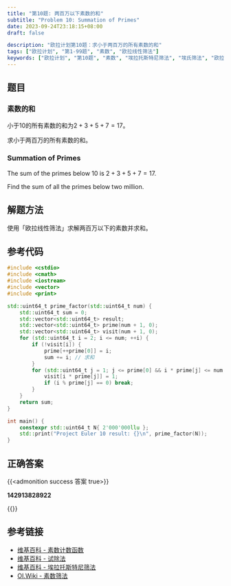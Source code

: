 ```yaml
---
title: "第10题: 两百万以下素数的和"
subtitle: "Problem 10: Summation of Primes"
date: 2023-09-24T23:18:15+08:00
draft: false

description: "欧拉计划第10题：求小于两百万的所有素数的和"
tags: ["欧拉计划", "第1-99题", "素数", "欧拉线性筛法"]
keywords: ["欧拉计划", "第10题", "素数", "埃拉托斯特尼筛法", "埃氏筛法", "欧拉线性筛法", "欧拉筛法", "两百万以下素数的和", "Summation of Primes"]
---
```

## 题目

### 素数的和

小于$10$的所有素数的和为$2 + 3 + 5 + 7 = 17$。

求小于两百万的所有素数的和。

### Summation of Primes

The sum of the primes below $10$ is $2 + 3 + 5 + 7 = 17$.

Find the sum of all the primes below two million.

## 解题方法

使用「欧拉线性筛法」求解两百万以下的素数并求和。

## 参考代码

```cpp
#include <cstdio>
#include <cmath>
#include <iostream>
#include <vector>
#include <print>

std::uint64_t prime_factor(std::uint64_t num) {
    std::uint64_t sum = 0;
    std::vector<std::uint64_t> result;
    std::vector<std::uint64_t> prime(num + 1, 0);
    std::vector<std::uint64_t> visit(num + 1, 0);
    for (std::uint64_t i = 2; i <= num; ++i) {
        if (!visit[i]) {
            prime[++prime[0]] = i;
            sum += i; // 求和
        }
        for (std::uint64_t j = 1; j <= prime[0] && i * prime[j] <= num; ++j) {
            visit[i * prime[j]] = 1;
            if (i % prime[j] == 0) break;
        }
    }
    return sum;
}

int main() {
    constexpr std::uint64_t N{ 2'000'000llu };
    std::print("Project Euler 10 result: {}\n", prime_factor(N));
}
```

<div class="hide">

## 正确答案

{{<admonition success 答案 true>}}

**142913828922**

{{</admonition >}}

</div>

## 参考链接

- [维基百科 - 素数计数函数](https://zh.wikipedia.org/zh-hans/%E7%B4%A0%E6%95%B0%E8%AE%A1%E6%95%B0%E5%87%BD%E6%95%B0)
- [维基百科 - 试除法](https://zh.wikipedia.org/zh-cn/%E8%AF%95%E9%99%A4%E6%B3%95)
- [维基百科 - 埃拉托斯特尼筛法](https://zh.wikipedia.org/zh-cn/%E5%9F%83%E6%8B%89%E6%89%98%E6%96%AF%E7%89%B9%E5%B0%BC%E7%AD%9B%E6%B3%95)
- [OI.Wiki - 素数筛法](https://oi.wiki/math/number-theory/sieve/)